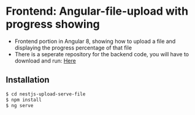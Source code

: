 # Frontend: Angular-file-upload with progress showing

- Frontend portion in Angular 8, showing how to upload a file and displaying the progress percentage of that file
- There is a seperate repository for the backend code, you will have to download and run: [Here](https://github.com/techiediaries/nestjs-upload-serve-file) 

## Installation

```bash
$ cd nestjs-upload-serve-file
$ npm install
$ ng serve 
```
